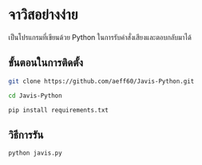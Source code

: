 
# จาวิสอย่างง่าย 

เป็นโปรแกรมที่เขียนด้วย Python ในการรับคำสั่งเสียงและตอบกลับมาได้ 

## ขั้นตอนในการติดตั้ง

``` bash 
git clone https://github.com/aeff60/Javis-Python.git

cd Javis-Python

pip install requirements.txt
```

## วิธีการรัน
``` bash
python javis.py
```
